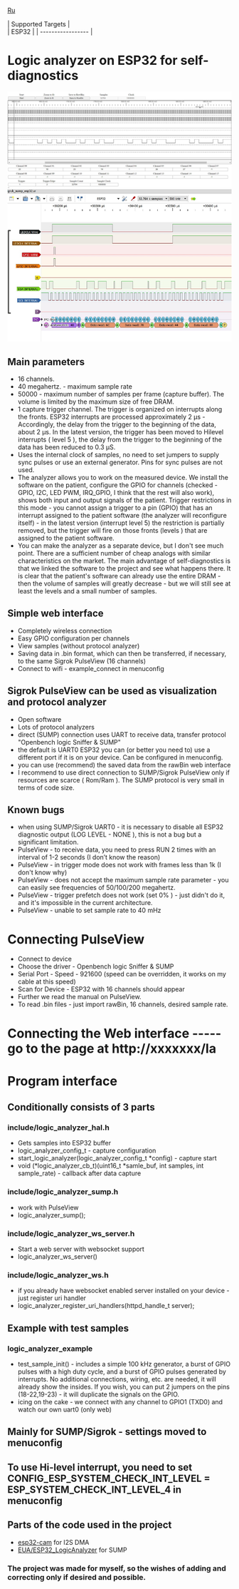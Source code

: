 [Ru](/README-RU.md)

| Supported Targets |  
| ESP32             | 
| ----------------- |

# Logic analyzer on ESP32 for self-diagnostics

![WebSocket](/la_ws.jpg)
![PulseView](/sigrok_esp.jpg)

## Main parameters
  - 16 channels.
  - 40 megahertz. - maximum sample rate
  - 50000 - maximum number of samples per frame (capture buffer). The volume is limited by the maximum size of free DRAM.
  - 1 capture trigger channel. The trigger is organized on interrupts along the fronts. ESP32 interrupts are processed approximately 2 µs - Accordingly, the delay from the trigger to the beginning of the data, about 2 µs. In the latest version, the trigger has been moved to Hilevel interrupts ( level 5 ), the delay from the trigger to the beginning of the data has been reduced to 0.3 μS.
  - Uses the internal clock of samples, no need to set jumpers to supply sync pulses or use an external generator. Pins for sync pulses are not used.
  - The analyzer allows you to work on the measured device. We install the software on the patient, configure the GPIO for channels (checked - GPIO, I2C, LED PWM, IRQ_GPIO, I think that the rest will also work), shows both input and output signals of the patient. Trigger restrictions in this mode - you cannot assign a trigger to a pin (GPIO) that has an interrupt assigned to the patient software (the analyzer will reconfigure itself) - in the latest version (interrupt level 5) the restriction is partially removed, but the trigger will fire on those fronts (levels ) that are assigned to the patient software.
  - You can make the analyzer as a separate device, but I don't see much point. There are a sufficient number of cheap analogs with similar characteristics on the market. The main advantage of self-diagnostics is that we linked the software to the project and see what happens there. It is clear that the patient's software can already use the entire DRAM - then the volume of samples will greatly decrease - but we will still see at least the levels and a small number of samples.
   ## Simple web interface
   - Completely wireless connection
   - Easy GPIO configuration per channels
   - View samples (without protocol analyzer)
   - Saving data in .bin format, which can then be transferred, if necessary, to the same Sigrok PulseView (16 channels)
   - Connect to wifi - example_connect in menuconfig
  ## Sigrok PulseView can be used as visualization and protocol analyzer
   - Open software
   - Lots of protocol analyzers
   - direct (SUMP) connection uses UART to receive data, transfer protocol "Openbench logic Sniffer & SUMP"
   - the default is UART0 ESP32 you can (or better you need to) use a different port if it is on your device. Can be configured in menuconfig.
   - you can use (recommend) the saved data from the rawBin web interface
   - I recommend to use direct connection to SUMP/Sigrok PulseView only if resources are scarce ( Rom/Ram ). The SUMP protocol is very small in terms of code size.
   ## Known bugs
   - when using SUMP/Sigrok UART0 - it is necessary to disable all ESP32 diagnostic output (LOG LEVEL - NONE ), this is not a bug but a significant limitation.
   - PulseView - to receive data, you need to press RUN 2 times with an interval of 1-2 seconds (I don’t know the reason)
   - PulseView - in trigger mode does not work with frames less than 1k (I don't know why)
   - PulseView - does not accept the maximum sample rate parameter - you can easily see frequencies of 50/100/200 megahertz.
   - PulseView - trigger prefetch does not work (set 0% ) - just didn't do it, and it's impossible in the current architecture.
   - PulseView - unable to set sample rate to 40 mHz
   # Connecting PulseView
   - Connect to device
   - Choose the driver - Openbench logic Sniffer & SUMP
   - Serial Port - Speed - 921600 (speed can be overridden, it works on my cable at this speed)
   - Scan for Device - ESP32 with 16 channels should appear
   - Further we read the manual on PulseView.
   - To read .bin files - just import rawBin, 16 channels, desired sample rate.
   # Connecting the Web interface ----- go to the page at http://xxxxxxx/la
   # Program interface
   ## Conditionally consists of 3 parts
   ### include/logic_analyzer_hal.h
   - Gets samples into ESP32 buffer
   - logic_analyzer_config_t - capture configuration
   - start_logic_analyzer(logic_analyzer_config_t *config) - capture start
   - void (*logic_analyzer_cb_t)(uint16_t *samle_buf, int samples, int sample_rate) - callback after data capture
   ### include/logic_analyzer_sump.h
   - work with PulseView
   - logic_analyzer_sump();
   ### include/logic_analyzer_ws_server.h
   - Start a web server with websocket support
   - logic_analyzer_ws_server()
   ### include/logic_analyzer_ws.h
   - if you already have websocket enabled server installed on your device - just register uri handler
   - logic_analyzer_register_uri_handlers(httpd_handle_t server);
   ## Example with test samples
   ### logic_analyzer_example
   - test_sample_init() - includes a simple 100 kHz generator, a burst of GPIO pulses with a high duty cycle, and a burst of GPIO pulses generated by interrupts. No additional connections, wiring, etc. are needed, it will already show the insides. If you wish, you can put 2 jumpers on the pins (18-22,19-23) - it will duplicate the signals on the GPIO.
   - icing on the cake - we connect with any channel to GPIO1 (TXD0) and watch our own uart0 (only web)
   ## Mainly for SUMP/Sigrok - settings moved to menuconfig
   ## To use Hi-level interrupt, you need to set CONFIG_ESP_SYSTEM_CHECK_INT_LEVEL = ESP_SYSTEM_CHECK_INT_LEVEL_4 in menuconfig

## Parts of the code used in the project
  - [esp32-cam](https://github.com/espressif/esp32-camera) for I2S DMA
  - [EUA/ESP32_LogicAnalyzer](https://github.com/EUA/ESP32_LogicAnalyzer) for SUMP

### The project was made for myself, so the wishes of adding and correcting only if desired and possible.
